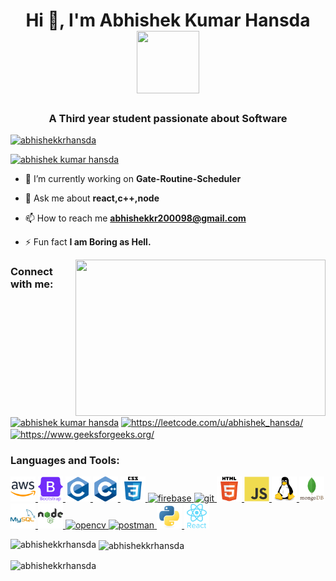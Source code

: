 <h1 align="center">Hi 👋, I'm Abhishek Kumar Hansda <img src='https://miro.medium.com/v2/resize:fit:564/1*Erk4NawQOHkf4wSN7JmB_A.jpeg' height="100px" width="100px"  border-radius="50%"/></h1>
<h3 align="center">A Third year student passionate about Software</h3>

<p align="left"> <a href="https://github.com/ryo-ma/github-profile-trophy"><img src="https://github-profile-trophy.vercel.app/?username=abhishekkrhansda" alt="abhishekkrhansda" /></a> </p>

<p align="left" gap="10px"> <a href="https://twitter.com/abhishek kumar hansda" target="blank"><img src="https://img.shields.io/twitter/follow/abhishek kumar hansda?logo=twitter&style=for-the-badge" alt="abhishek kumar hansda" /></a> </p>

- 🔭 I’m currently working on **Gate-Routine-Scheduler**

- 💬 Ask me about **react,c++,node**

- 📫 How to reach me **abhishekkr200098@gmail.com**

- ⚡ Fun fact **I am Boring as Hell.**


<img src="https://encrypted-tbn0.gstatic.com/images?q=tbn:ANd9GcTenFmOvA47rkZRwt_-P6qClTLEHLUw3r4BKQ&s" align="right" height="250px" width= "400px" border-radius="20%"/>

<h3 align="left">Connect with me:</h3>
<p align="left">
<a href="https://twitter.com/abhishek kumar hansda" target="blank"><img align="center" src="https://raw.githubusercontent.com/rahuldkjain/github-profile-readme-generator/master/src/images/icons/Social/twitter.svg" alt="abhishek kumar hansda" height="30" width="40" /></a>
<a href="https://www.leetcode.com/https://leetcode.com/u/abhishek_hansda/" target="blank"><img align="center" src="https://raw.githubusercontent.com/rahuldkjain/github-profile-readme-generator/master/src/images/icons/Social/leet-code.svg" alt="https://leetcode.com/u/abhishek_hansda/" height="30" width="40" /></a>
<a href="https://auth.geeksforgeeks.org/user/https://www.geeksforgeeks.org/" target="blank"><img align="center" src="https://raw.githubusercontent.com/rahuldkjain/github-profile-readme-generator/master/src/images/icons/Social/geeks-for-geeks.svg" alt="https://www.geeksforgeeks.org/" height="30" width="40" /></a>
</p>

<h3 align="left">Languages and Tools:</h3>
<p align="left" display="flex" gap="40px"> <a href="https://aws.amazon.com" target="_blank" rel="noreferrer"> <img src="https://raw.githubusercontent.com/devicons/devicon/master/icons/amazonwebservices/amazonwebservices-original-wordmark.svg" alt="aws" width="40" height="40"/> </a> <a href="https://getbootstrap.com" target="_blank" rel="noreferrer"> <img src="https://raw.githubusercontent.com/devicons/devicon/master/icons/bootstrap/bootstrap-plain-wordmark.svg" alt="bootstrap" width="40" height="40"/> </a> <a href="https://www.cprogramming.com/" target="_blank" rel="noreferrer"> <img src="https://raw.githubusercontent.com/devicons/devicon/master/icons/c/c-original.svg" alt="c" width="40" height="40"/> </a> <a href="https://www.w3schools.com/cpp/" target="_blank" rel="noreferrer"> <img src="https://raw.githubusercontent.com/devicons/devicon/master/icons/cplusplus/cplusplus-original.svg" alt="cplusplus" width="40" height="40"/> </a> <a href="https://www.w3schools.com/css/" target="_blank" rel="noreferrer"> <img src="https://raw.githubusercontent.com/devicons/devicon/master/icons/css3/css3-original-wordmark.svg" alt="css3" width="40" height="40"/> </a> <a href="https://firebase.google.com/" target="_blank" rel="noreferrer"> <img src="https://www.vectorlogo.zone/logos/firebase/firebase-icon.svg" alt="firebase" width="40" height="40"/> </a> <a href="https://git-scm.com/" target="_blank" rel="noreferrer"> <img src="https://www.vectorlogo.zone/logos/git-scm/git-scm-icon.svg" alt="git" width="40" height="40"/> </a> <a href="https://www.w3.org/html/" target="_blank" rel="noreferrer"> <img src="https://raw.githubusercontent.com/devicons/devicon/master/icons/html5/html5-original-wordmark.svg" alt="html5" width="40" height="40"/> </a> <a href="https://developer.mozilla.org/en-US/docs/Web/JavaScript" target="_blank" rel="noreferrer"> <img src="https://raw.githubusercontent.com/devicons/devicon/master/icons/javascript/javascript-original.svg" alt="javascript" width="40" height="40"/> </a> <a href="https://www.linux.org/" target="_blank" rel="noreferrer"> <img src="https://raw.githubusercontent.com/devicons/devicon/master/icons/linux/linux-original.svg" alt="linux" width="40" height="40"/> </a> <a href="https://www.mongodb.com/" target="_blank" rel="noreferrer"> <img src="https://raw.githubusercontent.com/devicons/devicon/master/icons/mongodb/mongodb-original-wordmark.svg" alt="mongodb" width="40" height="40"/> </a> <a href="https://www.mysql.com/" target="_blank" rel="noreferrer"> <img src="https://raw.githubusercontent.com/devicons/devicon/master/icons/mysql/mysql-original-wordmark.svg" alt="mysql" width="40" height="40"/> </a> <a href="https://nodejs.org" target="_blank" rel="noreferrer"> <img src="https://raw.githubusercontent.com/devicons/devicon/master/icons/nodejs/nodejs-original-wordmark.svg" alt="nodejs" width="40" height="40"/> </a> <a href="https://opencv.org/" target="_blank" rel="noreferrer"> <img src="https://www.vectorlogo.zone/logos/opencv/opencv-icon.svg" alt="opencv" width="40" height="40"/> </a> <a href="https://postman.com" target="_blank" rel="noreferrer"> <img src="https://www.vectorlogo.zone/logos/getpostman/getpostman-icon.svg" alt="postman" width="40" height="40"/> </a> <a href="https://www.python.org" target="_blank" rel="noreferrer"> <img src="https://raw.githubusercontent.com/devicons/devicon/master/icons/python/python-original.svg" alt="python" width="40" height="40"/> </a> <a href="https://reactjs.org/" target="_blank" rel="noreferrer"> <img src="https://raw.githubusercontent.com/devicons/devicon/master/icons/react/react-original-wordmark.svg" alt="react" width="40" height="40"/> </a> </p>

<p><img align="left" src="https://github-readme-stats.vercel.app/api/top-langs?username=abhishekkrhansda&show_icons=true&locale=en&layout=compact" alt="abhishekkrhansda" /></p>

<p>&nbsp;<img align="center" src="https://github-readme-stats.vercel.app/api?username=abhishekkrhansda&show_icons=true&locale=en" alt="abhishekkrhansda" /></p>

<p><img align="center" src="https://github-readme-streak-stats.herokuapp.com/?user=abhishekkrhansda&" alt="abhishekkrhansda" /></p>
